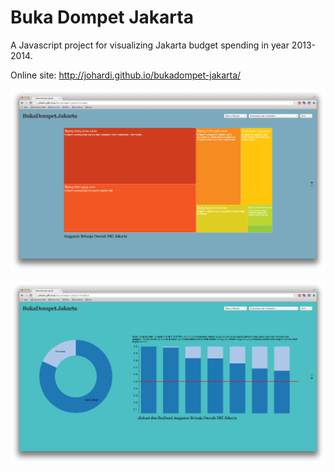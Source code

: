 Buka Dompet Jakarta
===================

A Javascript project for visualizing Jakarta budget spending in year 2013-2014.

Online site: http://johardi.github.io/bukadompet-jakarta/

![](https://raw.githubusercontent.com/johardi/bukadompet-jakarta/gh-pages/res/page1.png)

![](https://raw.githubusercontent.com/johardi/bukadompet-jakarta/gh-pages/res/page2.png)


